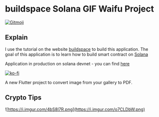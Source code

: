 # buildspace Solana GIF Waifu Project

<a href="https://gitmoji.dev">
  <img src="https://img.shields.io/badge/gitmoji-%20😜%20😍-FFDD67.svg?style=flat-square" alt="Gitmoji">
</a>

## **Explain**

I use the tutorial on the website [buildspace](https://buildspace.so/) to build this application.
The goal of this application is to learn how to build smart contract on [Solana](https://solana.com/)

Application in production on solana devnet - you can find [here](https://solana-waifu-app.vercel.app/)

[![ko-fi](https://ko-fi.com/img/githubbutton_sm.svg)](https://ko-fi.com/A0A72UVP8)

A new Flutter project to convert image from your gallery to PDF.

## Crypto Tips

![https://i.imgur.com/4bS8l7R.png](https://i.imgur.com/o7CLDbW.png)
